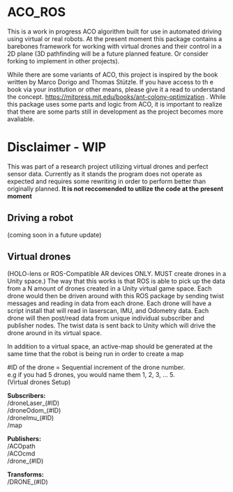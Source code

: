 # ACO_ROS
This is a work in progress ACO algorithm built for use in automated driving using virtual or real robots. At the present moment this package contains a barebones framework for working with virtual drones and their control in a 2D plane (3D pathfinding will be a future planned feature. Or consider forking to implement in other projects).  

While there are some variants of ACO, this project is inspired by the book written by Marco Dorigo and Thomas Stützle. If you have access to th e book via your institution or other means, please give it a read to understand the concept. https://mitpress.mit.edu/books/ant-colony-optimization . While this package uses some parts and logic from ACO, it is important to realize that there are some parts still in development as the project becomes more avaliable.   

# Disclaimer - WIP

This was part of a research project utilizing virtual drones and perfect sensor data. Currently as it stands the program does not operate as expected and requires some rewriting in order to perform better than originally planned. **It is not reccomended to utilize the code at the present moment** 

Driving a robot
--------------
(coming soon in a future update)    

Virtual drones  
--------------
(HOLO-lens or ROS-Compatible AR devices ONLY. MUST create drones in a Unity space.) 
The way that this works is that ROS is able to pick up the data from a N amount of drones created in a Unity virtual game space. Each drone would then be driven around with this ROS package by sending twist messages and reading in data from each drone. Each drone will have a script install that will read in laserscan, IMU, and Odometry data. Each drone will then post/read data from unique individual subscriber and publisher nodes. The twist data is sent back to Unity which will drive the drone around in its virtual space.   

In addition to a virtual space, an active-map should be generated at the same time that the robot is being run in order to create a map 


#ID of the drone = Sequential increment of the drone number.   
e.g if you had 5 drones, you would name them 1, 2, 3, ... 5.   
(Virtual drones Setup)   

**Subscribers:**  
/droneLaser_(#ID)  
/droneOdom_(#ID)   
/droneImu_(#ID)   
/map  

**Publishers:**  
/ACOpath  
/ACOcmd  
/drone_(#ID)   

**Transforms:**   
/DRONE_(#ID)   





